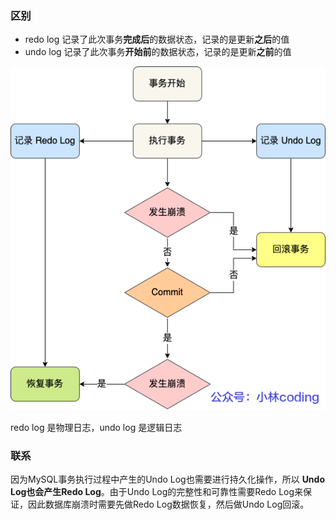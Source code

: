### 区别

- redo log 记录了此次事务**完成后**的数据状态，记录的是更新**之后**的值
- undo log 记录了此次事务**开始前**的数据状态，记录的是更新**之前**的值

![img](images/1717920935536-45ceca35-c79c-48eb-a240-96d580e399b5.png)

redo log 是物理日志，undo log 是逻辑日志





### 联系

因为MySQL事务执⾏过程中产⽣的Undo Log也需要进⾏持久化操作，所以 **Undo Log也会产⽣Redo Log**。由于Undo Log的完整性和可靠性需要Redo Log来保证，因此数据库崩溃时需要先做Redo Log数据恢复，然后做Undo Log回滚。